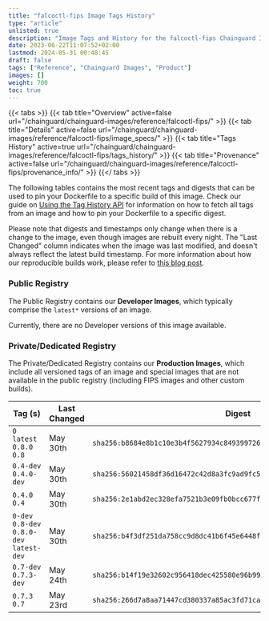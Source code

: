 ```yaml
---
title: "falcoctl-fips Image Tags History"
type: "article"
unlisted: true
description: "Image Tags and History for the falcoctl-fips Chainguard Image"
date: 2023-06-22T11:07:52+02:00
lastmod: 2024-05-31 00:48:45
draft: false
tags: ["Reference", "Chainguard Images", "Product"]
images: []
weight: 700
toc: true
---
```


{{< tabs >}}
{{< tab title="Overview" active=false url="/chainguard/chainguard-images/reference/falcoctl-fips/" >}}
{{< tab title="Details" active=false url="/chainguard/chainguard-images/reference/falcoctl-fips/image_specs/" >}}
{{< tab title="Tags History" active=true url="/chainguard/chainguard-images/reference/falcoctl-fips/tags_history/" >}}
{{< tab title="Provenance" active=false url="/chainguard/chainguard-images/reference/falcoctl-fips/provenance_info/" >}}
{{</ tabs >}}

The following tables contains the most recent tags and digests that can be used to pin your Dockerfile to a specific build of this image. Check our guide on [Using the Tag History API](/chainguard/chainguard-images/using-the-tag-history-api/) for information on how to fetch all tags from an image and how to pin your Dockerfile to a specific digest.

Please note that digests and timestamps only change when there is a change to the image, even though images are rebuilt every night. The "Last Changed" column indicates when the image was last modified, and doesn't always reflect the latest build timestamp. For more information about how our reproducible builds work, please refer to [this blog post](https://www.chainguard.dev/unchained/reproducing-chainguards-reproducible-image-builds).

### Public Registry
The Public Registry contains our **Developer Images**, which typically comprise the `latest*` versions of an image.

Currently, there are no Developer versions of this image available.

### Private/Dedicated Registry
The Private/Dedicated Registry contains our **Production Images**, which include all versioned tags of an image and special images that are not available in the public registry (including FIPS images and other custom builds).

| Tag (s)                                     | Last Changed | Digest                                                                    |
|---------------------------------------------|--------------|---------------------------------------------------------------------------|
|  `0` `latest` `0.8.0` `0.8`                 | May 30th     | `sha256:b8684e8b1c10e3b4f5627934c849399726219f449e7340a04f4edc12e47cb135` |
|  `0.4-dev` `0.4.0-dev`                      | May 30th     | `sha256:56021458df36d16472c42d8a3fc9ad9fc52397e70b2cf6ffb09b01ea45584a49` |
|  `0.4.0` `0.4`                              | May 30th     | `sha256:2e1abd2ec328efa7521b3e09fb0bcc677f028179bd9347381dc231b784bda51a` |
|  `0-dev` `0.8-dev` `0.8.0-dev` `latest-dev` | May 30th     | `sha256:b4f3df251da758cc9d8dc41b6f45e6448fefa0efb70ce0c697420963e86e7e46` |
|  `0.7-dev` `0.7.3-dev`                      | May 24th     | `sha256:b14f19e32602c956418dec425580e96b99f99e67095c1a07c89a88e1e841da90` |
|  `0.7.3` `0.7`                              | May 23rd     | `sha256:266d7a8aa71447cd380337a85ac3fd71caf99c3d124b4b87052eca47e5600029` |

